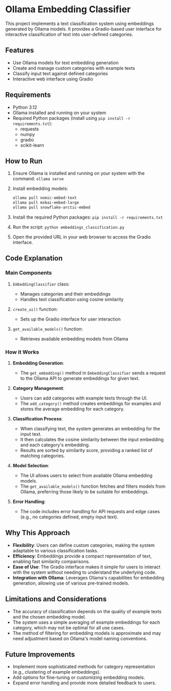 # Ollama Embedding Classifier

This project implements a text classification system using embeddings generated by Ollama models. It provides a Gradio-based user interface for interactive classification of text into user-defined categories.

## Features

- Use Ollama models for text embedding generation
- Create and manage custom categories with example texts
- Classify input text against defined categories
- Interactive web interface using Gradio

## Requirements

- Python 3.12
- Ollama installed and running on your system
- Required Python packages (install using `pip install -r requirements.txt`):
  - requests
  - numpy
  - gradio
  - scikit-learn

## How to Run

1. Ensure Ollama is installed and running on your system with the command: `ollama serve`
2. Install embedding models: 

    ```bash
    ollama pull nomic-embed-text
    ollama pull mxbai-embed-large
    ollama pull snowflake-arctic-embed
    ```

3. Install the required Python packages: `pip install -r requirements.txt`
4. Run the script: `python embeddings_classification.py`
5. Open the provided URL in your web browser to access the Gradio interface.

## Code Explanation

### Main Components

1. `EmbeddingClassifier` class:
   - Manages categories and their embeddings
   - Handles text classification using cosine similarity

2. `create_ui()` function:
   - Sets up the Gradio interface for user interaction

3. `get_available_models()` function:
   - Retrieves available embedding models from Ollama

### How it Works

1. **Embedding Generation**:
   - The `get_embedding()` method in `EmbeddingClassifier` sends a request to the Ollama API to generate embeddings for given text.

2. **Category Management**:
   - Users can add categories with example texts through the UI.
   - The `add_category()` method creates embeddings for examples and stores the average embedding for each category.

3. **Classification Process**:
   - When classifying text, the system generates an embedding for the input text.
   - It then calculates the cosine similarity between the input embedding and each category's embedding.
   - Results are sorted by similarity score, providing a ranked list of matching categories.

4. **Model Selection**:
   - The UI allows users to select from available Ollama embedding models.
   - The `get_available_models()` function fetches and filters models from Ollama, preferring those likely to be suitable for embeddings.

5. **Error Handling**:
   - The code includes error handling for API requests and edge cases (e.g., no categories defined, empty input text).

## Why This Approach

- **Flexibility**: Users can define custom categories, making the system adaptable to various classification tasks.
- **Efficiency**: Embeddings provide a compact representation of text, enabling fast similarity comparisons.
- **Ease of Use**: The Gradio interface makes it simple for users to interact with the system without needing to understand the underlying code.
- **Integration with Ollama**: Leverages Ollama's capabilities for embedding generation, allowing use of various pre-trained models.

## Limitations and Considerations

- The accuracy of classification depends on the quality of example texts and the chosen embedding model.
- The system uses a simple averaging of example embeddings for each category, which may not be optimal for all use cases.
- The method of filtering for embedding models is approximate and may need adjustment based on Ollama's model naming conventions.

## Future Improvements

- Implement more sophisticated methods for category representation (e.g., clustering of example embeddings).
- Add options for fine-tuning or customizing embedding models.
- Expand error handling and provide more detailed feedback to users.